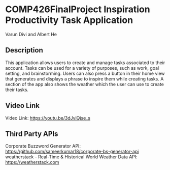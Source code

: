 # COMP426FinalProject Inspiration Productivity Task Application
Varun Divi and Albert He
## Description
This application allows users to create and manage tasks associated to their account. Tasks can be used for a variety of purposes, such as work, goal setting, and brainstorming. Users can also press a button in their home view that generates and displays a phrase to inspire them while creating tasks. A section of the app also shows the weather which the user can use to create their tasks.
## Video Link
Video Link: https://youtu.be/3dJvlQjse_s
## Third Party APIs
Corporate Buzzword Generator API: https://github.com/sameerkumar18/corporate-bs-generator-api
weatherstack - Real-Time & Historical World Weather Data API: https://weatherstack.com
